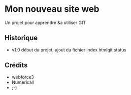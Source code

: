 # Mon nouveau site web

Un projet pour apprendre &a utiliser GIT

## Historique

* v1.0 début du projet, ajout du fichier index.htmlgit status

## Crédits

* webforce3
* Numericall
* ;-)
